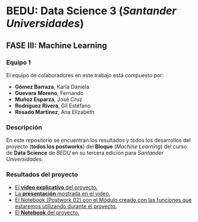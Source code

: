 # BEDU: Data Science 3 (_Santander Universidades_)
## FASE III: Machine Learning



### Equipo 1
El equipo de colaboradores en este trabajo está compuesto por:
- __Gómez Barraza__, Karla Daniela
- __Guevara Moreno__, Fernando
- __Muñoz Esparza__, José Cruz
- __Rodríguez Rivera__, Gil Estéfano
- __Rosado Martínez__, Ana Elizabeth

### Descripción
En este repositorio se encuentran los resultados y todos los desarrollos del proyecto (__todos los postworks__) del __Bloque__ (_Machine Learning_) del curso de __Data Science__ de _BEDU_ en su tercera edición para _Santander Universidades_.

### Resultados del proyecto
- [El __video explicativo__ del proyecto.]()
- [La __presentación__ mostrada en el video.]()
- [El   Notebook (Postwork 02) con el Módulo creado con las funciones que estaremos utilizando durante el proyecto.](https://colab.research.google.com/drive/1lvk9P-tE73ORJYZCYEC8zCSAPq1KpcVv#scrollTo=wfxXRPatCOw7)
- [El __Notebook__ del proyecto.](https://colab.research.google.com/drive/1LoQYDPhfJ2RMjfGpVaomx56cj1cNw-Q9#scrollTo=BLWYGEddAD_I)
